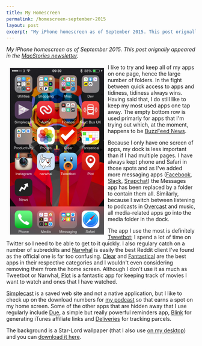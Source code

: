 ```yaml
---
title: My Homescreen
permalink: /homescreen-september-2015
layout: post
excerpt: "My iPhone homescreen as of September 2015. This post orignally appeared in the MacStories newsletter."
---
```


*My iPhone homescreen as of September 2015. This post orignally appeared in the [MacStories newsletter](https://www.macstories.net/club/).*

<a target="_blank" href="/assets/img/posts/homescreen-september-2015.jpg"><img style="float:left;padding:10px;" src="/assets/img/posts/homescreen-september-2015.jpg" width="250" height="auto"></a>

I like to try and keep all of my apps on one page, hence the large number of folders. In the fight between quick access to apps and tidiness, tidiness always wins. Having said that, I do still like to keep my most used apps one tap away. The empty bottom row is used primarly for apps that I'm trying out which, at the moment, happens to be [BuzzFeed News](https://itunes.apple.com/gb/app/bf-news/id981609476?mt=8&at=1001l3gY&ct=blog).

Because I only have one screen of apps, my dock is less important than if I had multiple pages. I have always kept phone and Safari in those spots and as I've added more messaging apps ([Facebook](https://itunes.apple.com/us/app/facebook/id284882215?mt=8&at=1001l3gY&ct=blog), [Slack](https://itunes.apple.com/us/app/slack-team-communication/id618783545?mt=8&at=1001l3gY&ct=blog), [Snapchat](https://itunes.apple.com/us/app/snapchat/id447188370?mt=8&at=1001l3gY&ct=blog)) the Messages app has been replaced by a folder to contain them all. Similarly, because I switch between listening to podcasts in [Overcast](https://itunes.apple.com/us/app/overcast-podcast-player/id888422857?mt=8&at=1001l3gY&ct=blog) and music, all media-related apps go into the media folder in the dock.

The app I use the most is definitely [Tweetbot](https://itunes.apple.com/us/app/tweetbot-3-for-twitter.-elegant/id722294701?mt=8&at=1001l3gY&ct=blog); I spend a lot of time on Twitter so I need to be able to get to it quickly. I also regulary catch on a number of subreddits and [Narwhal](https://itunes.apple.com/us/app/narwhal-for-reddit/id845422455?mt=8&at=1001l3gY&ct=blog) is easily the best Reddit client I've found as the official one is far too confusing. [Clear](https://itunes.apple.com/us/app/clear-tasks-reminders-to-do/id493136154?mt=8&at=1001l3gY&ct=blog) and [Fantastical](https://itunes.apple.com/us/app/fantastical-2-for-iphone-calendar/id718043190?mt=8&at=1001l3gY&ct=blog) are the best apps in their respective categories and I wouldn't even considering removing them from the home screen. Although I don't use it as much as Tweetbot or Narwhal, [Plot](https://itunes.apple.com/us/app/plot-discover-track-movies/id922985808?mt=8&at=1001l3gY&ct=blog) is a fantastic app for keeping track of movies I want to watch and ones that I have watched.

[Simplecast](https://simplecast.fm) is a saved web site and not a native application, but I like to check up on the download numbers for [my podcast](http://ruminatepodcast.com) so that earns a spot on my home screen. Some of the other apps that are hidden away that I use regularly include [Due](https://itunes.apple.com/us/app/due-reminders-countdown-timers/id390017969?mt=8&at=1001l3gY&ct=blog), a simple but really powerful reminders app, [Blink](https://itunes.apple.com/us/app/blink-better-affiliate-links/id946766863?mt=8&at=1001l3gY&ct=blog) for generating iTunes affiliate links and [Deliveries](https://itunes.apple.com/us/app/deliveries-a-package-tracker/id290986013?mt=8&at=1001l3gY&ct=blog) for tracking parcels.

The background is a Star-Lord wallpaper (that I also use [on my desktop](https://twitter.com/rmlewisuk/status/635851605364051968)) and you can [download it here](http://justinmaller.com/project/helmetica/).